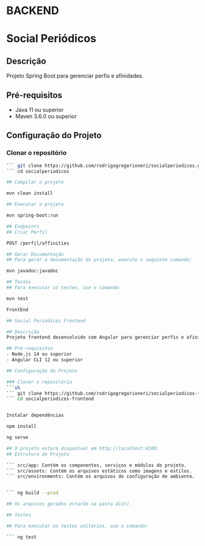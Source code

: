 # BACKEND

# Social Periódicos

## Descrição
Projeto Spring Boot para gerenciar perfis e afinidades.

## Pré-requisitos
- Java 11 ou superior
- Maven 3.6.0 ou superior

## Configuração do Projeto

### Clonar o repositório

``` sh
``` git clone https://github.com/rodrigogregorioneri/socialperiodicos.git
``` cd socialperiodicos

## Compilar o projeto

mvn clean install

## Executar o projeto

mvn spring-boot:run

## Endpoints
## Criar Perfil

POST /perfil/affinities

## Gerar Documentação
## Para gerar a documentação do projeto, execute o seguinte comando:

mvn javadoc:javadoc

## Testes
## Para executar os testes, use o comando:

mvn test

FrontEnd

## Social Periódicos Frontend

## Descrição
Projeto frontend desenvolvido com Angular para gerenciar perfis e afinidades.

## Pré-requisitos
- Node.js 14 ou superior
- Angular CLI 12 ou superior

## Configuração do Projeto

### Clonar o repositório
```sh
``` git clone https://github.com/rodrigogregorioneri/socialperiodicos-frontend.git
``` cd socialperiodicos-frontend


Instalar dependências

npm install

ng serve

## O projeto estará disponível em http://localhost:4200.  
## Estrutura do Projeto

``` src/app: Contém os componentes, serviços e módulos do projeto.
``` src/assets: Contém os arquivos estáticos como imagens e estilos.
``` src/environments: Contém os arquivos de configuração de ambiente.


``` ng build --prod

## Os arquivos gerados estarão na pasta dist/.  

## Testes

## Para executar os testes unitários, use o comando:

``` ng test